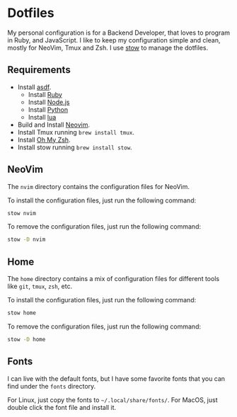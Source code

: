# Dotfiles

My personal configuration is for a Backend Developer, that loves to program in Ruby, and JavaScript.
I like to keep my configuration simple and clean, mostly for NeoVim, Tmux and Zsh.
I use [stow](https://www.gnu.org/software/stow/) to manage the dotfiles.


## Requirements

* Install [asdf](https://asdf-vm.com/#/core-manage-asdf-vm).
  * Install [Ruby](https://github.com/asdf-vm/asdf-ruby?tab=readme-ov-file#install)
  * Install [Node.js](https://github.com/asdf-vm/asdf-nodejs?tab=readme-ov-file#install)
  * Install [Python](https://github.com/asdf-community/asdf-python?tab=readme-ov-file#install)
  * Install [lua](https://github.com/Stratus3D/asdf-lua?tab=readme-ov-file#dependencies)
* Build and Install [Neovim](https://github.com/neovim/neovim/blob/master/BUILD.md).
* Install Tmux running `brew install tmux`.
* Install [Oh My Zsh](https://ohmyz.sh/).
* Install stow running `brew install stow`.

## NeoVim

The `nvim` directory contains the configuration files for NeoVim.

To install the configuration files, just run the following command:
```bash
stow nvim
```

To remove the configuration files, just run the following command:
```bash
stow -D nvim
```

## Home

The `home` directory contains a mix of configuration files for different tools like `git`, `tmux`, `zsh`, etc.

To install the configuration files, just run the following command:
```bash
stow home
```

To remove the configuration files, just run the following command:
```bash
stow -D home
```

## Fonts

I can live with the default fonts, but I have some favorite fonts that you can find under the `fonts` directory.

For Linux, just copy the fonts to `~/.local/share/fonts/`.
For MacOS, just double click the font file and install it.
